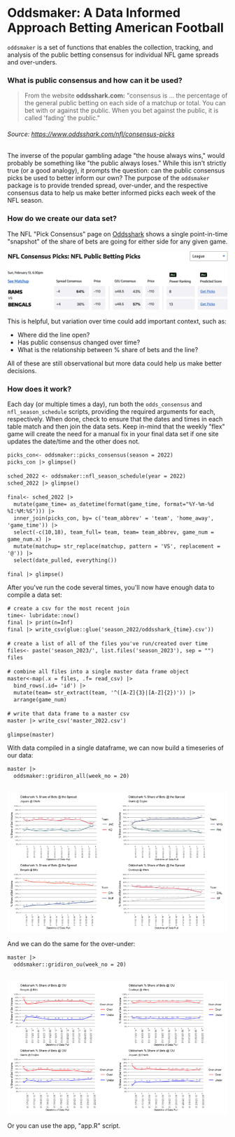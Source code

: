 # Oddsmaker: A Data Informed Approach Betting American Football

`oddsmaker` is a set of functions that enables the collection, tracking, and analysis of the public betting consensus for individual NFL game spreads and over-unders.

### What is public consensus and how can it be used?

> From the website **oddsshark.com:** "consensus is ... the percentage of the general public betting on each side of a matchup or total. You can bet with or against the public. When you bet against the public, it is called 'fading' the public." 
###### Source: https://www.oddsshark.com/nfl/consensus-picks

The inverse of the popular gambling adage "the house always wins," would probably be something like "the public always loses." While this isn't strictly true (or a good analogy), it prompts the question: can the public consensus picks be used to better inform our own? The purpose of the `oddsmaker` package is to provide trended spread, over-under, and the respective consensus data to help us make better informed picks each week of the NFL season.

### How do we create our data set?

The NFL "Pick Consensus" page on [Oddsshark](http://oddsshark.com) shows a single point-in-time "snapshot" of the share of bets are going for either side for any given game. 

![oddsshark super bowl 2022 consensus](https://github.com/benny-dreyf/oddsmaker/blob/master/pics/super-bowl-2022_oddsshark.png)

This is helpful, but variation over time could add important context, such as:
  - Where did the line open?
  - Has public consensus changed over time? 
  - What is the relationship between % share of bets and the line?

All of these are still observational but more data could help us make better decisions. 

### How does it work?

Each day (or multiple times a day), run both the `odds_consensus` and  `nfl_season_schedule` scripts, providing the required arguments for each, respectively. When done, check to ensure that the dates and times in each table match and then join the data sets. Keep in-mind that the weekly "flex" game will create the need for a manual fix in your final data set if one site updates the date/time and the other does not.



```
picks_con<- oddsmaker::picks_consensus(season = 2022)
picks_con |> glimpse()

sched_2022 <- oddsmaker::nfl_season_schedule(year = 2022)
sched_2022 |> glimpse()

final<- sched_2022 |> 
  mutate(game_time= as_datetime(format(game_time, format="%Y-%m-%d %I:%M:%S"))) |>  
  inner_join(picks_con, by= c('team_abbrev' = 'team', 'home_away', 'game_time')) |> 
  select(-c(10,18), team_full= team, team= team_abbrev, game_num = game_num.x) |> 
  mutate(matchup= str_replace(matchup, pattern = 'VS', replacement = '@')) |> 
  select(date_pulled, everything()) 

final |> glimpse()
```

After you've run the code several times, you'll now have enough data to compile a data set:

```
# create a csv for the most recent join
time<- lubridate::now()
final |> print(n=Inf)
final |> write_csv(glue::glue('season_2022/oddsshark_{time}.csv'))

# create a list of all of the files you've run/created over time
files<- paste('season_2023/', list.files('season_2023'), sep = "")
files

# combine all files into a single master data frame object
master<-map(.x = files, .f= read_csv) |>  
  bind_rows(.id= 'id') |> 
  mutate(team= str_extract(team, '^([A-Z]{3}|[A-Z]{2})')) |> 
  arrange(game_num)

# write that data frame to a master csv
master |> write_csv('master_2022.csv')

glimpse(master)

```

With data compiled in a single dataframe, we can now build a timeseries of our data:

```
master |> 
  oddsmaker::gridiron_all(week_no = 20)
  
```

![oddsshark Divisional Round Spread consensus](https://github.com/benny-dreyf/oddsmaker/blob/master/pics/div-rd_2022-spread.png)

And we can do the same for the over-under:

```
master |> 
  oddsmaker::gridiron_ou(week_no = 20)
  
```

![oddsshark Divisional Round Over-Under consensus](https://github.com/benny-dreyf/oddsmaker/blob/master/pics/div-rd_2022-ou.png)

Or you can use the app, "app.R" script.


